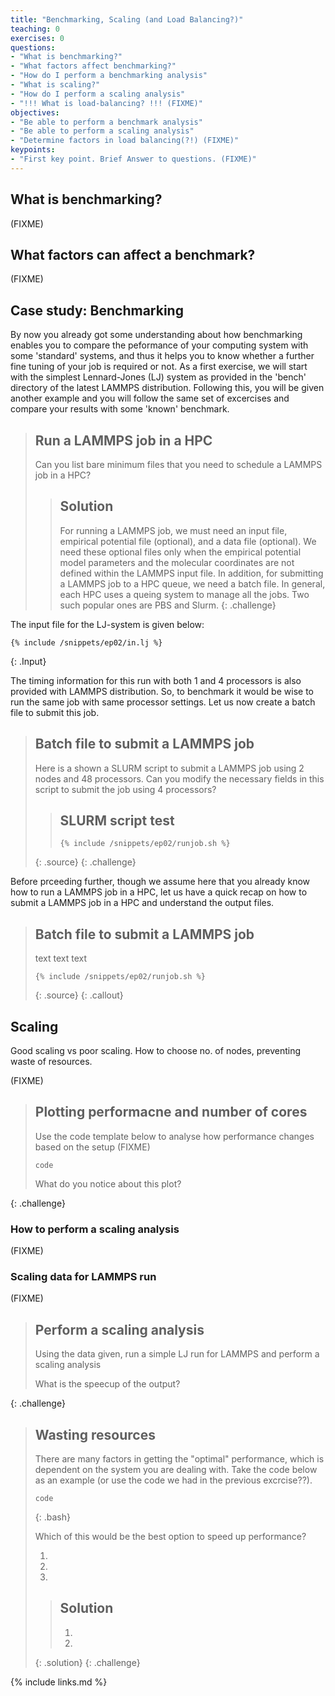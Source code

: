```yaml
---
title: "Benchmarking, Scaling (and Load Balancing?)"
teaching: 0
exercises: 0
questions:
- "What is benchmarking?"
- "What factors affect benchmarking?"
- "How do I perform a benchmarking analysis"
- "What is scaling?"
- "How do I perform a scaling analysis"
- "!!! What is load-balancing? !!! (FIXME)"
objectives:
- "Be able to perform a benchmark analysis"
- "Be able to perform a scaling analysis"
- "Determine factors in load balancing(?!) (FIXME)"
keypoints:
- "First key point. Brief Answer to questions. (FIXME)"
---
```


## What is benchmarking?

(FIXME)

## What factors can affect a benchmark?

(FIXME)

## Case study: Benchmarking

By now you already got some understanding about how benchmarking enables you to compare the peformance of your computing system with some 'standard' systems, and thus it helps you to know whether a further fine tuning of your job is required or not. 
As a first exercise, we will start with the simplest Lennard-Jones (LJ) system as provided in the 'bench' directory of the latest LAMMPS distribution. Following this, you will be given another example and you will follow the same set of excercises and compare your results with some 'known' benchmark.

> ## Run a LAMMPS job in a HPC
> Can you list bare minimum files that you need to schedule a LAMMPS job in a HPC?
> > ## Solution
> > For running a LAMMPS job, we must need an input file, empirical potential file (optional), and a data file (optional). We need these optional files only when the empirical potential model parameters and the molecular coordinates are not defined within the LAMMPS input file. In addition, for submitting a LAMMPS job to a HPC queue, we need a batch file. In general, each HPC uses a queing system to manage all the jobs. Two such popular ones are PBS and Slurm. 
{: .challenge}

The input file for the LJ-system is given below: 
```
{% include /snippets/ep02/in.lj %}
```
{: .Input}


The timing information for this run with both 1 and 4 processors is also provided with LAMMPS distribution. So, to benchmark it would be wise to run the same job with same processor settings. Let us now create a batch file to submit this job. 


> ## Batch file to submit a LAMMPS job
>
> Here is a shown a SLURM script to submit a LAMMPS job using 2 nodes and 48 processors. Can you modify the necessary fields in this script to submit the job using 4 processors?
>
> > ## SLURM script test
> > ~~~
> > {% include /snippets/ep02/runjob.sh %}
> > ~~~
> {: .source}
{: .challenge}

Before prceeding further, though we assume here that you already know how to run a LAMMPS job in a HPC, let us have a quick recap on how to submit a LAMMPS job in a HPC and understand the output files.

> ## Batch file to submit a LAMMPS job
>
> text
> text
> text
>
> ~~~
> {% include /snippets/ep02/runjob.sh %}
> ~~~
> {: .source}
{: .callout}

## Scaling

Good scaling vs poor scaling. How to choose no. of nodes, preventing waste of resources.

(FIXME)

> ## Plotting performacne and number of cores
> 
> Use the code template below to analyse how performance changes based on the setup (FIXME)
> 
> ```
> code
> ```
> What do you notice about this plot?
>
{: .challenge}

### How to perform a scaling analysis

(FIXME)

### Scaling data for LAMMPS run

(FIXME)

> ## Perform a scaling analysis
>
> Using the data given, run a simple LJ run for LAMMPS and perform a scaling analysis
>
> What is the speecup of the output?
>
{: .challenge}

> ## Wasting resources
> 
> There are many factors in getting the "optimal" performance, which is dependent on the system you are dealing with. Take the code below as an example (or use the code we had in the previous excrcise??).
>
> ```
> code
> ```
> {: .bash}
>
> Which of this would be the best option to speed up performance?
> 
> 1. 
> 2. 
> 3. 
> > ## Solution
> > 
> > 1. 
> > 2. 
> {: .solution}
{: .challenge}

{% include links.md %}
